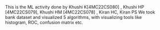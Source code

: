 This is the ML activity done by Khushi K[4MC22CS080] , Khushi HP [4MC22CS079], Khushi HM [4MC22CS078] , Kiran HC, Kiran PS
We took bank dataset and visualized 5 algorithms, with visualizing tools like histogram, ROC, confusion matrix etc.
